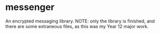 # messenger
An encrypted messaging library. NOTE: only the library is finished, and there are some extraneous files, as this was my Year 12 major work.
